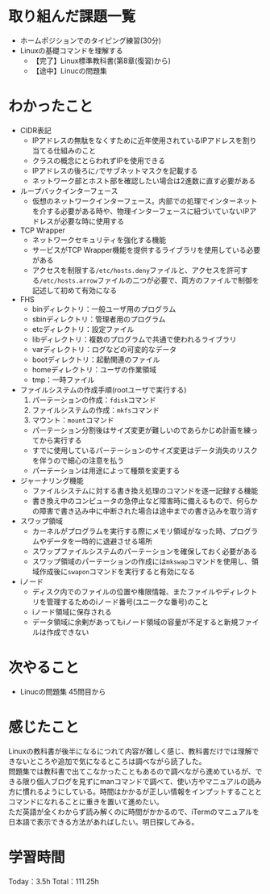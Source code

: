 # 取り組んだ課題一覧
- ホームポジションでのタイピング練習(30分)
- Linuxの基礎コマンドを理解する
	- 【完了】Linux標準教科書(第8章(復習)から)
	- 【途中】Linucの問題集

# わかったこと
- CIDR表記
	- IPアドレスの無駄をなくすために近年使用されているIPアドレスを割り当てる仕組みのこと
	- クラスの概念にとらわれずIPを使用できる
	- IPアドレスの後ろに`/`でサブネットマスクを記載する
	- ネットワーク部とホスト部を確認したい場合は2進数に直す必要がある
- ループバックインターフェース
	- 仮想のネットワークインターフェース。内部での処理でインターネットを介する必要がある時や、物理インターフェースに紐づいていないIPアドレスが必要な時に使用する
- TCP Wrapper
	- ネットワークセキュリティを強化する機能
	- サービスがTCP Wrapper機能を提供するライブラリを使用している必要がある
	- アクセスを制限する`/etc/hosts.deny`ファイルと、アクセスを許可する`/etc/hosts.arrow`ファイルの二つが必要で、両方のファイルで制御を記述して初めて有効になる
- FHS
	- binディレクトリ：一般ユーザ用のプログラム
	- sbinディレクトリ：管理者用のプログラム
	- etcディレクトリ：設定ファイル
	- libディレクトリ：複数のプログラムで共通で使われるライブラリ
	- varディレクトリ：ログなどの可変的なデータ
	- bootディレクトリ：起動関連のファイル
	- homeディレクトリ：ユーザの作業領域
	- tmp：一時ファイル
- ファイルシステムの作成手順(rootユーザで実行する)
	1. パーテーションの作成：`fdisk`コマンド
	2. ファイルシステムの作成：`mkfs`コマンド
	3. マウント：`mount`コマンド
	- パーテーション分割後はサイズ変更が難しいのであらかじめ計画を練ってから実行する
	- すでに使用しているパーテーションのサイズ変更はデータ消失のリスクを伴うので細心の注意を払う
	- パーテーションは用途によって種類を変更する
- ジャーナリング機能
	- ファイルシステムに対する書き換え処理のコマンドを逐一記録する機能
	- 書き換え中のコンピュータの急停止など障害時に備えるもので、何らかの障害で書き込み中に中断された場合は途中までの書き込みを取り消す
- スワップ領域
	- カーネルがプログラムを実行する際にメモリ領域がなった時、プログラムやデータを一時的に退避させる場所
	- スワップファイルシステムのパーテーションを確保しておく必要がある
	- スワップ領域のパーテーションの作成には`mkswap`コマンドを使用し、領域作成後に`swapon`コマンドを実行すると有効になる
- iノード
	- ディスク内でのファイルの位置や権限情報、またファイルやディレクトリを管理するためのiノード番号(ユニークな番号)のこと
	- iノード領域に保存される
	- データ領域に余剰があってもiノード領域の容量が不足すると新規ファイルは作成できない

# 次やること
- Linucの問題集 45問目から

# 感じたこと
Linuxの教科書が後半になるにつれて内容が難しく感じ、教科書だけでは理解できないところや追加で気になるところは調べながら読了した。  
問題集では教科書で出てこなかったこともあるので調べながら進めているが、できる限り個人ブログを見ずにmanコマンドで調べて、使い方やマニュアルの読み方に慣れるようにしている。時間はかかるが正しい情報をインプットすることとコマンドになれることに重きを置いて進めたい。  
ただ英語が全くわからず読み解くのに時間がかかるので、iTermのマニュアルを日本語で表示できる方法があればしたい。明日探してみる。

# 学習時間
Today：3.5h Total：111.25h
